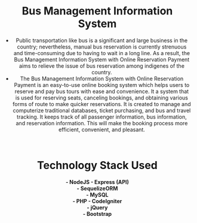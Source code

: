 <div align="center">

# Bus Management Information System
- Public transportation like bus is a significant and large business in the country; nevertheless, manual bus reservation is currently strenuous and time-consuming due to having to wait in a long line. As a result, the Bus Management Information System with Online Reservation Payment aims to relieve the issue of bus reservation among indigenes of the country.
- The Bus Management Information System with Online Reservation Payment is an easy-to-use online booking system which helps users to reserve and pay bus tours with ease and convenience. It a system that is used for reserving seats, canceling bookings, and obtaining various forms of route to make quicker reservations. It is created to manage and computerize traditional databases, ticket purchasing, and bus and travel tracking. It keeps track of all passenger information, bus information, and reservation information. This will make the booking process more efficient, convenient, and pleasant.
<br>

# Technology Stack Used
**- NodeJS - Express (API)**<br>
**- SequelizeORM**<br>
**- MySQL**<br>
**- PHP - CodeIgniter**<br>
**- jQuery**<br>
**- Bootstrap**<br>
</div>

<br><br>

<div align='center'>


</div>

